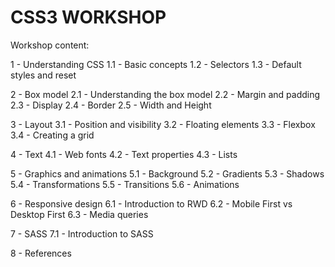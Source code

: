 # CSS3 WORKSHOP

Workshop content: 

1 - Understanding CSS
  1.1 - Basic concepts
  1.2 - Selectors
  1.3 - Default styles and reset

2 - Box model
  2.1 - Understanding the box model
  2.2 - Margin and padding
  2.3 - Display
  2.4 - Border
  2.5 - Width and Height

3 - Layout
  3.1 - Position and visibility
  3.2 - Floating elements
  3.3 - Flexbox
  3.4 - Creating a grid
  
4 - Text
  4.1 - Web fonts
  4.2 - Text properties
  4.3 - Lists
  
5 - Graphics and animations
  5.1 - Background
  5.2 - Gradients
  5.3 - Shadows
  5.4 - Transformations
  5.5 - Transitions
  5.6 - Animations

6 - Responsive design
  6.1 - Introduction to RWD
  6.2 - Mobile First vs Desktop First
  6.3 - Media queries
  
7 - SASS
  7.1 - Introduction to SASS
  
8 - References
